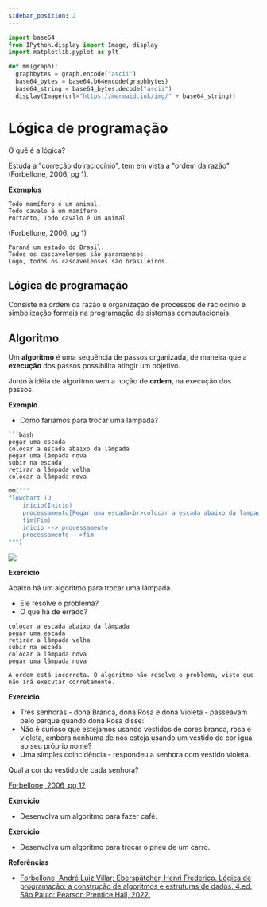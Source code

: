 ```yaml
---
sidebar_position: 2
---
```


```python
import base64
from IPython.display import Image, display
import matplotlib.pyplot as plt

def mm(graph):
  graphbytes = graph.encode("ascii")
  base64_bytes = base64.b64encode(graphbytes)
  base64_string = base64_bytes.decode("ascii")
  display(Image(url="https://mermaid.ink/img/" + base64_string))
```

# Lógica de programação

O quê é a lógica?

Estuda a "correção do raciocínio", tem em vista a "ordem da razão"  
(Forbellone, 2006, pg 1).

**Exemplos**
```
Todo mamífero é um animal.
Todo cavalo é um mamífero.
Portanto, Todo cavalo é um animal
```
(Forbellone, 2006, pg 1)

```
Paraná um estado do Brasil.
Todos os cascavelenses são paranaenses.
Logo, todos os cascavelenses são brasileiros.
```

## Lógica de programação
Consiste na ordem da razão e organização de processos de raciocínio e simbolização formais na programação de sistemas computacionais.

## Algoritmo
Um **algoritmo** é uma sequência de passos organizada, de maneira que a **execução** dos passos possibilita atingir um objetivo.

Junto à idéia de algoritmo vem a noção de **ordem**, na execução dos passos.

**Exemplo**
- Como faríamos para trocar uma lâmpada?

```{dropdown} Resposta
```bash
pegar uma escada
colocar a escada abaixo da lâmpada
pegar uma lâmpada nova
subir na escada
retirar a lâmpada velha
colocar a lâmpada nova
```


```python
mm("""
flowchart TD
    inicio(Inicio)
    processamento[Pegar uma escada<br>colocar a escada abaixo da lampada<br>pegar uma lampada nova<br>subir na escada<br>retirar a lampada velha<br>colocar a lampada nova]
    fim(Fim)
    inicio --> processamento
    processamento -->fim
""")
```


<img src="https://mermaid.ink/img/CmZsb3djaGFydCBURAogICAgaW5pY2lvKEluaWNpbykKICAgIHByb2Nlc3NhbWVudG9bUGVnYXIgdW1hIGVzY2FkYTxicj5jb2xvY2FyIGEgZXNjYWRhIGFiYWl4byBkYSBsYW1wYWRhPGJyPnBlZ2FyIHVtYSBsYW1wYWRhIG5vdmE8YnI+c3ViaXIgbmEgZXNjYWRhPGJyPnJldGlyYXIgYSBsYW1wYWRhIHZlbGhhPGJyPmNvbG9jYXIgYSBsYW1wYWRhIG5vdmFdCiAgICBmaW0oRmltKQogICAgaW5pY2lvIC0tPiBwcm9jZXNzYW1lbnRvCiAgICBwcm9jZXNzYW1lbnRvIC0tPmZpbQo="/>


**Exercício**

Abaixo há um algoritmo para trocar uma lâmpada.
- Ele resolve o problema?
- O que há de errado?

```
colocar a escada abaixo da lâmpada
pegar uma escada
retirar a lâmpada velha
subir na escada
colocar a lâmpada nova
pegar uma lâmpada nova
```

```{dropdown} Resposta
A ordem está incorreta. O algoritmo não resolve o problema, visto que não irá executar corretamente.
```

**Exercício**  
- Três senhoras - dona Branca, dona Rosa e dona Violeta - passeavam pelo parque quando dona Rosa disse:
- Não é curioso que estejamos usando vestidos de cores branca, rosa e violeta, embora nenhuma de nós esteja usando um vestido de cor igual ao seu próprio nome?
- Uma simples coincidência - respondeu a senhora com vestido violeta.

Qual a cor do vestido de cada senhora?  
  
[Forbellone, 2006, pg 12](https://plataforma.bvirtual.com.br/Leitor/Publicacao/323/pdf/)

**Exercício**

- Desenvolva um algoritmo para fazer café.

**Exercício**
- Desenvolva um algoritmo para trocar o pneu de um carro.

**Referências**
- [Forbellone, André Luiz Villar; Eberspätcher, Henri Frederico. Lógica de programação: a construção de algoritmos e estruturas de dados. 4.ed. São Paulo: Pearson Prentice Hall, 2022.](https://plataforma.bvirtual.com.br/Leitor/Publicacao/323/pdf/)

